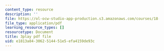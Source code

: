 ```yaml
---
content_type: resource
description: ''
file: https://ol-ocw-studio-app-production.s3.amazonaws.com/courses/18-03sc-differential-equations-fall-2011/e1813a843062514451e5efa4159de93c_TxG1iPXznBs.pdf
file_type: application/pdf
learning_resource_types: []
resourcetype: Document
title: 3play pdf file
uid: e1813a84-3062-5144-51e5-efa4159de93c
---
```

